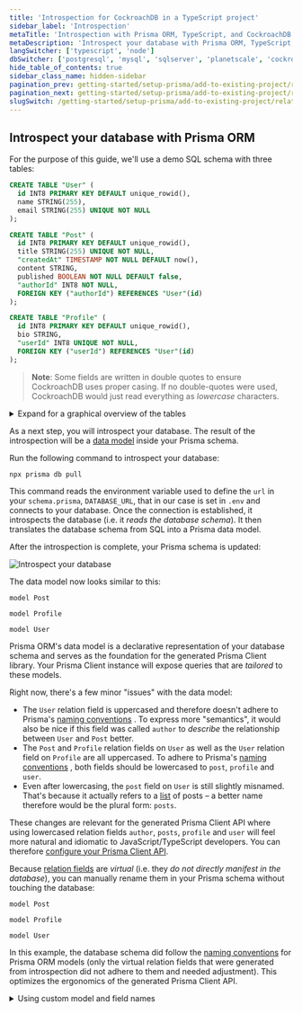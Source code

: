 ```yaml
---
title: 'Introspection for CockroachDB in a TypeScript project'
sidebar_label: 'Introspection'
metaTitle: 'Introspection with Prisma ORM, TypeScript, and CockroachDB'
metaDescription: 'Introspect your database with Prisma ORM, TypeScript, and CockroachDB'
langSwitcher: ['typescript', 'node']
dbSwitcher: ['postgresql', 'mysql', 'sqlserver', 'planetscale', 'cockroachdb']
hide_table_of_contents: true
sidebar_class_name: hidden-sidebar
pagination_prev: getting-started/setup-prisma/add-to-existing-project/relational-databases/connect-your-database-typescript-cockroachdb
pagination_next: getting-started/setup-prisma/add-to-existing-project/relational-databases/baseline-your-database-typescript-cockroachdb
slugSwitch: /getting-started/setup-prisma/add-to-existing-project/relational-databases/introspection-
---
```


## Introspect your database with Prisma ORM

For the purpose of this guide, we'll use a demo SQL schema with three tables:

```sql no-lines
CREATE TABLE "User" (
  id INT8 PRIMARY KEY DEFAULT unique_rowid(),
  name STRING(255),
  email STRING(255) UNIQUE NOT NULL
);

CREATE TABLE "Post" (
  id INT8 PRIMARY KEY DEFAULT unique_rowid(),
  title STRING(255) UNIQUE NOT NULL,
  "createdAt" TIMESTAMP NOT NULL DEFAULT now(),
  content STRING,
  published BOOLEAN NOT NULL DEFAULT false,
  "authorId" INT8 NOT NULL,
  FOREIGN KEY ("authorId") REFERENCES "User"(id)
);

CREATE TABLE "Profile" (
  id INT8 PRIMARY KEY DEFAULT unique_rowid(),
  bio STRING,
  "userId" INT8 UNIQUE NOT NULL,
  FOREIGN KEY ("userId") REFERENCES "User"(id)
);
```

> **Note**: Some fields are written in double quotes to ensure CockroachDB uses proper casing. If no double-quotes were used, CockroachDB would just read everything as _lowercase_ characters.

<details>
<summary>Expand for a graphical overview of the tables</summary>

**User**

| Column name | Type          | Primary key | Foreign key | Required | Default            |
| :---------- | :------------ | :---------- | :---------- | :------- | :----------------- |
| `id`        | `INT8`        | **✔️**      | No          | **✔️**   | _autoincrementing_ |
| `name`      | `STRING(255)` | No          | No          | No       | -                  |
| `email`     | `STRING(255)` | No          | No          | **✔️**   | -                  |

**Post**

| Column name | Type          | Primary key | Foreign key | Required | Default            |
| :---------- | :------------ | :---------- | :---------- | :------- | :----------------- |
| `id`        | `INT8`        | **✔️**      | No          | **✔️**   | _autoincrementing_ |
| `createdAt` | `TIMESTAMP`   | No          | No          | **✔️**   | `now()`            |
| `title`     | `STRING(255)` | No          | No          | **✔️**   | -                  |
| `content`   | `STRING`      | No          | No          | No       | -                  |
| `published` | `BOOLEAN`     | No          | No          | **✔️**   | `false`            |
| `authorId`  | `INT8`        | No          | **✔️**      | **✔️**   | -                  |

**Profile**

| Column name | Type     | Primary key | Foreign key | Required | Default            |
| :---------- | :------- | :---------- | :---------- | :------- | :----------------- |
| `id`        | `INT8`   | **✔️**      | No          | **✔️**   | _autoincrementing_ |
| `bio`       | `STRING` | No          | No          | No       | -                  |
| `userId`    | `INT8`   | No          | **✔️**      | **✔️**   | -                  |

</details>

As a next step, you will introspect your database. The result of the introspection will be a [data model](/orm/prisma-schema/data-model/models) inside your Prisma schema.

Run the following command to introspect your database:

```terminal copy
npx prisma db pull
```

This command reads the environment variable used to define the `url` in your `schema.prisma`, `DATABASE_URL`, that in our case is set in `.env` and connects to your database. Once the connection is established, it introspects the database (i.e. it _reads the database schema_). It then translates the database schema from SQL into a Prisma data model.

After the introspection is complete, your Prisma schema is updated:

![Introspect your database](/img/getting-started/prisma-db-pull-generate-schema.png)

The data model now looks similar to this:

```prisma file=prisma/schema.prisma showLineNumbers
model Post

model Profile

model User
```

Prisma ORM's data model is a declarative representation of your database schema and serves as the foundation for the generated Prisma Client library. Your Prisma Client instance will expose queries that are _tailored_ to these models.

Right now, there's a few minor "issues" with the data model:

- The `User` relation field is uppercased and therefore doesn't adhere to Prisma's [naming conventions](/orm/reference/prisma-schema-reference#naming-conventions-1) . To express more "semantics", it would also be nice if this field was called `author` to _describe_ the relationship between `User` and `Post` better.
- The `Post` and `Profile` relation fields on `User` as well as the `User` relation field on `Profile` are all uppercased. To adhere to Prisma's [naming conventions](/orm/reference/prisma-schema-reference#naming-conventions-1) , both fields should be lowercased to `post`, `profile` and `user`.
- Even after lowercasing, the `post` field on `User` is still slightly misnamed. That's because it actually refers to a [list](/orm/prisma-schema/data-model/models#type-modifiers) of posts – a better name therefore would be the plural form: `posts`.

These changes are relevant for the generated Prisma Client API where using lowercased relation fields `author`, `posts`, `profile` and `user` will feel more natural and idiomatic to JavaScript/TypeScript developers. You can therefore [configure your Prisma Client API](/orm/prisma-client/setup-and-configuration/custom-model-and-field-names).

Because [relation fields](/orm/prisma-schema/data-model/relations#relation-fields) are _virtual_ (i.e. they _do not directly manifest in the database_), you can manually rename them in your Prisma schema without touching the database:

```prisma file=prisma/schema.prisma highlight=8,15,22,23;edit showLineNumbers
model Post

model Profile

model User
```

In this example, the database schema did follow the [naming conventions](/orm/reference/prisma-schema-reference#naming-conventions) for Prisma ORM models (only the virtual relation fields that were generated from introspection did not adhere to them and needed adjustment). This optimizes the ergonomics of the generated Prisma Client API.

<details>
<summary> Using custom model and field names </summary>

Sometimes though, you may want to make additional changes to the names of the columns and tables that are exposed in the Prisma Client API. A common example is to translate _snake_case_ notation which is often used in database schemas into _PascalCase_ and _camelCase_ notations which feel more natural for JavaScript/TypeScript developers.

Assume you obtained the following model from introspection that's based on _snake_case_ notation:

```prisma no-lines
model my_user
```

If you generated a Prisma Client API for this model, it would pick up the _snake_case_ notation in its API:

```ts no-lines
const user = await prisma.my_user.create(,
})
```

If you don't want to use the table and column names from your database in your Prisma Client API, you can configure them with [`@map` and `@@map`](/orm/prisma-schema/data-model/models#mapping-model-names-to-tables-or-collections):

```prisma no-lines
model MyUser
```

With this approach, you can name your model and its fields whatever you like and use the `@map` (for field names) and `@@map` (for models names) to point to the underlying tables and columns. Your Prisma Client API now looks as follows:

```ts no-lines
const user = await prisma.myUser.create(,
})
```

Learn more about this on the [Configuring your Prisma Client API](/orm/prisma-client/setup-and-configuration/custom-model-and-field-names) page.

</details>
